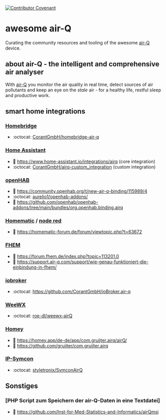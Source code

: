 [![Contributor Covenant](https://img.shields.io/badge/Contributor%20Covenant-2.1-4baaaa.svg)](code_of_conduct.md)

# awesome air-Q

Curating the community resources and tooling of the awesome [air-Q](https://www.air-q.com) device.


## about air-Q - the intelligent and comprehensive air analyser

With [air-Q](https://www.air-q.com) you monitor the air quality in real time, detect sources of air pollutants and keep an eye on the _stale_ air - for a healthy life, restful sleep and productive work.


## smart home integrations

### [Homebridge](https://github.com/homebridge/homebridge)
* :octocat: [CorantGmbH/homebridge-air-q](https://github.com/CorantGmbH/homebridge-air-q)

### [Home Assistant](https://www.home-assistant.io/)
* 🔗 https://www.home-assistant.io/integrations/airq (core integration)
* :octocat: [CorantGmbH/airq-custom_integration](https://github.com/CorantGmbH/airq-custom_integration) (custom integration)

### [openHAB](https://www.openhab.org/)
* 🔗 https://community.openhab.org/t/new-air-q-binding/115989/4
* :octocat: [aurelio1/openhab-addons/](https://github.com/aurelio1/openhab-addons/tree/2.5.x/bundles/org.openhab.binding.airq)
* 🔗 https://github.com/openhab/openhab-addons/tree/main/bundles/org.openhab.binding.airq

### [Homematic](https://www.eq-3.de/produkte/homematic.html) / [node red](https://nodered.org/)
* 📰 https://homematic-forum.de/forum/viewtopic.php?t=63672

### [FHEM](https://fhem.de/)
* 📰 https://forum.fhem.de/index.php?topic=113201.0
* 📰 https://support.air-q.com/support/wie-genau-funktioniert-die-einbindung-in-fhem/

### [iobroker](https://www.iobroker.net/)
* :octocat: https://github.com/CorantGmbH/ioBroker.air-q

### [WeeWX](https://weewx.com/)
* :octocat: [roe-dl/weewx-airQ](https://github.com/roe-dl/weewx-airQ)

### [Homey](https://homey.app/)
* 🔗 https://homey.app/de-de/app/com.gruijter.airq/airQ/
* 🔗 https://github.com/gruijter/com.gruijter.airq

### [IP-Symcon](https://www.symcon.de/de/produkt/hausbesitzer/)
* :octocat: [styletronix/SymconAirQ](https://github.com/styletronix/SymconAirQ)

## Sonstiges

### [PHP Script zum Speichern der air-Q-Daten in eine Textdatei]
* 📰 https://github.com/Inst-for-Med-Statistics-and-Informatics/airQmsi
